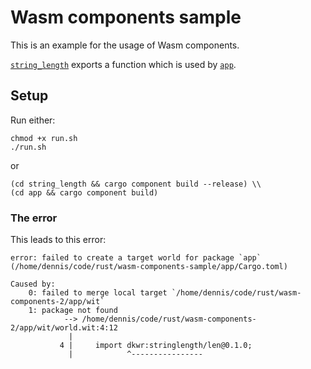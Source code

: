 # Wasm components sample

This is an example for the usage of Wasm components.

[`string_length`](string_length/wit/world.wit) exports a function which is used by [`app`](app/wit/world.wit).

## Setup

Run either:

```
chmod +x run.sh
./run.sh
```

or

```
(cd string_length && cargo component build --release) \\
(cd app && cargo component build)
```

### The error

This leads to this error:

```
error: failed to create a target world for package `app` (/home/dennis/code/rust/wasm-components-sample/app/Cargo.toml)

Caused by:
    0: failed to merge local target `/home/dennis/code/rust/wasm-components-2/app/wit`
    1: package not found
            --> /home/dennis/code/rust/wasm-components-2/app/wit/world.wit:4:12
             |
           4 |     import dkwr:stringlength/len@0.1.0;
             |            ^----------------

```